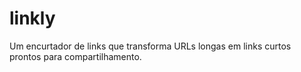 # linkly
Um encurtador de links que transforma URLs longas em links curtos prontos para compartilhamento.
